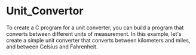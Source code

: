 # Unit_Convertor
To create a C program for a unit converter, you can build a program that converts between different units of measurement. In this example, let's create a simple unit converter that converts between kilometers and miles, and between Celsius and Fahrenheit.
